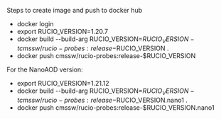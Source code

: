 Steps to create image and push to docker hub

* docker login
* export RUCIO_VERSION=1.20.7
* docker build --build-arg RUCIO_VERSION=$RUCIO_VERSION -t cmssw/rucio-probes:release-$RUCIO_VERSION .
* docker push cmssw/rucio-probes:release-$RUCIO_VERSION

For the NanoAOD version:
* export RUCIO_VERSION=1.21.12
* docker build --build-arg RUCIO_VERSION=$RUCIO_VERSION -t cmssw/rucio-probes:release-$RUCIO_VERSION.nano1 .
* docker push cmssw/rucio-probes:release-$RUCIO_VERSION.nano1


